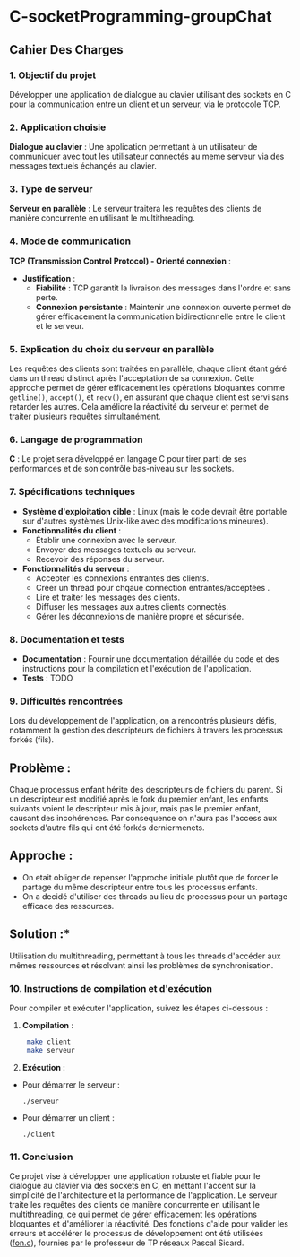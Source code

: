 # C-socketProgramming-groupChat
## Cahier Des Charges

### 1. Objectif du projet
Développer une application de dialogue au clavier utilisant des sockets en C pour la communication entre un client et un serveur, via le protocole TCP.

### 2. Application choisie
**Dialogue au clavier** : Une application permettant à un utilisateur de communiquer avec tout les utilisateur connectés au meme serveur via des messages textuels échangés au clavier.

### 3. Type de serveur
**Serveur en parallèle** : Le serveur traitera les requêtes des clients de manière concurrente en utilisant le multithreading.

### 4. Mode de communication
**TCP (Transmission Control Protocol) - Orienté connexion** : 
- **Justification** : 
  - **Fiabilité** : TCP garantit la livraison des messages dans l'ordre et sans perte.
  - **Connexion persistante** : Maintenir une connexion ouverte permet de gérer efficacement la communication bidirectionnelle entre le client et le serveur.

### 5. Explication du choix du serveur en parallèle
Les requêtes des clients sont traitées en parallèle, chaque client étant géré dans un thread distinct après l'acceptation de sa connexion. Cette approche permet de gérer efficacement les opérations bloquantes comme `getline()`, `accept()`, et `recv()`, en assurant que chaque client est servi sans retarder les autres. Cela améliore la réactivité du serveur et permet de traiter plusieurs requêtes simultanément.

### 6. Langage de programmation
**C** : Le projet sera développé en langage C pour tirer parti de ses performances et de son contrôle bas-niveau sur les sockets.

### 7. Spécifications techniques
- **Système d'exploitation cible** : Linux (mais le code devrait être portable sur d'autres systèmes Unix-like avec des modifications mineures).
- **Fonctionnalités du client** :
  - Établir une connexion avec le serveur.
  - Envoyer des messages textuels au serveur.
  - Recevoir des réponses du serveur.
- **Fonctionnalités du serveur** :
  - Accepter les connexions entrantes des clients.
  - Créer un thread pour chqaue connection entrantes/acceptées .
  - Lire et traiter les messages des clients.
  - Diffuser les messages aux autres clients connectés.
  - Gérer les déconnexions de manière propre et sécurisée.
  
### 8. Documentation et tests
- **Documentation** : Fournir une documentation détaillée du code et des instructions pour la compilation et l'exécution de l'application.
- **Tests** : TODO

### 9. Difficultés rencontrées

Lors du développement de l'application, on a rencontrés plusieurs défis, notamment la gestion des descripteurs de fichiers à travers les processus forkés (fils).

## Problème : 
Chaque processus enfant hérite des descripteurs de fichiers du parent. Si un descripteur est modifié après le fork du premier enfant, les enfants suivants voient le descripteur mis à jour, mais pas le premier enfant, causant des incohérences. Par consequence on n'aura pas l'access aux sockets d'autre fils qui ont été forkés derniermenets.

## Approche :
- On etait obliger de repenser l'approche initiale plutôt que de forcer le partage du même descripteur entre tous les processus enfants.
- On a decidé d'utiliser des threads au lieu de processus pour un partage efficace des ressources.

## Solution :*
Utilisation du multithreading, permettant à tous les threads d'accéder aux mêmes ressources et résolvant ainsi les problèmes de synchronisation.


### 10. Instructions de compilation et d'exécution
Pour compiler et exécuter l'application, suivez les étapes ci-dessous :

1. **Compilation** :
   ```sh
    make client
    make serveur
    ``` 
1. **Exécution** :
- Pour démarrer le serveur :
    ``` 
    ./serveur
    ```
- Pour démarrer un client :
    ``` 
    ./client
    ```


### 11. Conclusion
Ce projet vise à développer une application robuste et fiable pour le dialogue au clavier via des sockets en C, en mettant l'accent sur la simplicité de l'architecture et la performance de l'application. Le serveur traite les requêtes des clients de manière concurrente en utilisant le multithreading, ce qui permet de gérer efficacement les opérations bloquantes et d'améliorer la réactivité. Des fonctions d'aide pour valider les erreurs et accélérer le processus de développement ont été utilisées ([fon.c](fon.c)), fournies par le professeur de TP réseaux Pascal Sicard.